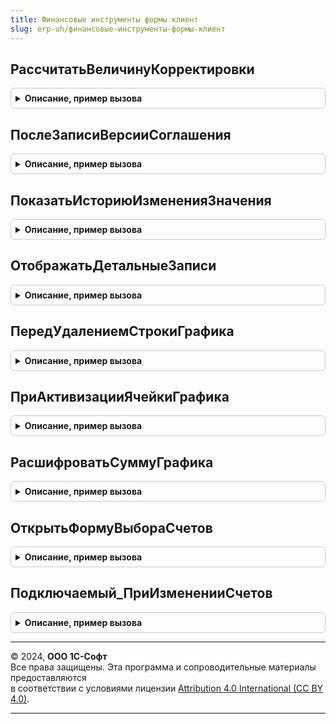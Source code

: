 ```yaml
---
title: Финансовые инструменты формы клиент
slug: erp-uh/финансовые-инструменты-формы-клиент
---
```



## РассчитатьВеличинуКорректировки
<details style="margin: 1em 0; padding: 0.5em; border: 1px solid #ccc; border-radius: 6px;">

<summary style="font-weight: bold; cursor: pointer;">Описание, пример вызова</summary>

```bsl

Процедура РассчитатьВеличинуКорректировки(СтрокаДанных, Знач ИмяПоля) Экспорт
```

Пример вызова
```bsl
ФинансовыеИнструментыФормыКлиент.РассчитатьВеличинуКорректировки(СтрокаДанных, ИмяПоля) 
```
</details>

## ПослеЗаписиВерсииСоглашения
<details style="margin: 1em 0; padding: 0.5em; border: 1px solid #ccc; border-radius: 6px;">

<summary style="font-weight: bold; cursor: pointer;">Описание, пример вызова</summary>

```bsl

Процедура ПослеЗаписиВерсииСоглашения(Форма, ПараметрыЗаписи) Экспорт
```

Пример вызова
```bsl
ФинансовыеИнструментыФормыКлиент.ПослеЗаписиВерсииСоглашения(Форма, ПараметрыЗаписи) 
```
</details>

## ПоказатьИсториюИзмененияЗначения
<details style="margin: 1em 0; padding: 0.5em; border: 1px solid #ccc; border-radius: 6px;">

<summary style="font-weight: bold; cursor: pointer;">Описание, пример вызова</summary>

```bsl

Процедура ПоказатьИсториюИзмененияЗначения(Форма) Экспорт
```

Пример вызова
```bsl
ФинансовыеИнструментыФормыКлиент.ПоказатьИсториюИзмененияЗначения(Форма) 
```
</details>

## ОтображатьДетальныеЗаписи
<details style="margin: 1em 0; padding: 0.5em; border: 1px solid #ccc; border-radius: 6px;">

<summary style="font-weight: bold; cursor: pointer;">Описание, пример вызова</summary>

```bsl

Процедура ОтображатьДетальныеЗаписи(Форма) Экспорт
```

Пример вызова
```bsl
ФинансовыеИнструментыФормыКлиент.ОтображатьДетальныеЗаписи(Форма) 
```
</details>

## ПередУдалениемСтрокиГрафика
<details style="margin: 1em 0; padding: 0.5em; border: 1px solid #ccc; border-radius: 6px;">

<summary style="font-weight: bold; cursor: pointer;">Описание, пример вызова</summary>

```bsl

Процедура ПередУдалениемСтрокиГрафика(Форма, Элемент, Отказ) Экспорт
```

Пример вызова
```bsl
ФинансовыеИнструментыФормыКлиент.ПередУдалениемСтрокиГрафика(Форма, Элемент, Отказ) 
```
</details>

## ПриАктивизацииЯчейкиГрафика
<details style="margin: 1em 0; padding: 0.5em; border: 1px solid #ccc; border-radius: 6px;">

<summary style="font-weight: bold; cursor: pointer;">Описание, пример вызова</summary>

```bsl

Процедура ПриАктивизацииЯчейкиГрафика(Форма, Элемент) Экспорт
```

Пример вызова
```bsl
ФинансовыеИнструментыФормыКлиент.ПриАктивизацииЯчейкиГрафика(Форма, Элемент) 
```
</details>

## РасшифроватьСуммуГрафика
<details style="margin: 1em 0; padding: 0.5em; border: 1px solid #ccc; border-radius: 6px;">

<summary style="font-weight: bold; cursor: pointer;">Описание, пример вызова</summary>

```bsl

Процедура РасшифроватьСуммуГрафика(Форма, Команда) Экспорт
```

Пример вызова
```bsl
ФинансовыеИнструментыФормыКлиент.РасшифроватьСуммуГрафика(Форма, Команда) 
```
</details>

## ОткрытьФормуВыбораСчетов
<details style="margin: 1em 0; padding: 0.5em; border: 1px solid #ccc; border-radius: 6px;">

<summary style="font-weight: bold; cursor: pointer;">Описание, пример вызова</summary>

```bsl

Процедура ОткрытьФормуВыбораСчетов(Форма) Экспорт
```

Пример вызова
```bsl
ФинансовыеИнструментыФормыКлиент.ОткрытьФормуВыбораСчетов(Форма) 
```
</details>

## Подключаемый_ПриИзмененииСчетов
<details style="margin: 1em 0; padding: 0.5em; border: 1px solid #ccc; border-radius: 6px;">

<summary style="font-weight: bold; cursor: pointer;">Описание, пример вызова</summary>

```bsl

Процедура Подключаемый_ПриИзмененииСчетов(РезультатЗакрытия = Неопределено, ДополнительныеПараметры = Неопределено) Экспорт
```

Пример вызова
```bsl
ФинансовыеИнструментыФормыКлиент.Подключаемый_ПриИзмененииСчетов(РезультатЗакрытия, ДополнительныеПараметры);
```
</details>

---

© 2024, **ООО 1С-Софт**  
Все права защищены. Эта программа и сопроводительные материалы предоставляются  
в соответствии с условиями лицензии [Attribution 4.0 International (CC BY 4.0)](https://creativecommons.org/licenses/by/4.0/legalcode).

---
